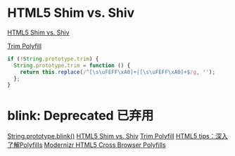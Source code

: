 # HTML5 Shim vs. Shiv
<a href="http://stackoverflow.com/questions/14429061/html5-shim-vs-shiv">HTML5 Shim vs. Shiv</a>


[Trim Polyfill](https://developer.mozilla.org/en-US/docs/Web/JavaScript/Reference/Global_Objects/String/Trim)

```js
if (!String.prototype.trim) {
  String.prototype.trim = function () {
    return this.replace(/^[\s\uFEFF\xA0]+|[\s\uFEFF\xA0]+$/g, '');
  };
}
``` 

<h1>blink: Deprecated 已弃用</h1>
        <a href="https://developer.mozilla.org/en-US/docs/Web/JavaScript/Reference/Global_Objects/String/blink">String.prototype.blink()</a>
        <!-- override all ? -->
        <a href="http://stackoverflow.com/questions/14429061/html5-shim-vs-shiv">HTML5 Shim vs. Shiv</a>
        <a href="https://developer.mozilla.org/en-US/docs/Web/JavaScript/Reference/Global_Objects/String/Trim">Trim Polyfill</a>
        <a href="http://blog.csdn.net/wang16510/article/details/8960312">HTML5 tips：深入了解Polyfills</a>
        <a href="">Modernizr </a>
        <a href="https://github.com/Modernizr/Modernizr/wiki/HTML5-Cross-browser-Polyfills">HTML5 Cross Browser Polyfills</a>
